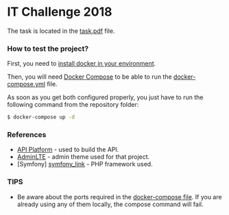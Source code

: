 # IT Challenge 2018

The task is located in the [task.pdf][task_pdf] file.

### How to test the project?

First, you need to [install docker in your environment][docker_install_link].

Then, you will need [Docker Compose][docker_compose_more_info] to be able to run the [docker-compose.yml][docker_compose] file. 

As soon as you get both configured properly, you just have to run the following command from the repository folder:
 
```sh
$ docker-compose up -d
```

### References
 - [API Platform][api_platform_link] - used to build the API.
 - [AdminLTE][adminlte_link] - admin theme used for that project.
 - [Symfony] [symfony_link] - PHP framework used.

### TIPS

 - Be aware about the ports required in the [docker-compose file][docker_compose]. If you are already using any of them locally, the compose command will fail.


[task_pdf]: <https://github.com/guilhermeaferreira/it-challenge-2018/blob/master/task.pdf>
[docker_compose]: <https://github.com/guilhermeaferreira/it-challenge-2018/blob/master/docker-compose.pdf>
[docker_compose_more_info]: <https://docs.docker.com/compose/>
[docker_install_link]: <https://docs.docker.com/install/>
[api_platform_link]: <https://api-platform.com/>
[adminlte_link]: <https://adminlte.io/>
[symfony_link]: <https://symfony.com/>